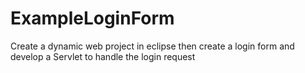 # ExampleLoginForm
Create a dynamic web project in eclipse then create a login form and develop a Servlet to handle the login request

